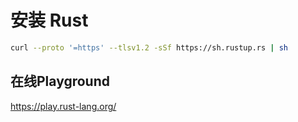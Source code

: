 # 安装 Rust


```bash
curl --proto '=https' --tlsv1.2 -sSf https://sh.rustup.rs | sh
```

## 在线Playground

https://play.rust-lang.org/

